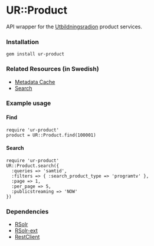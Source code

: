 # UR::Product

API wrapper for the [Utbildningsradion](http://ur.se) product services.

### Installation

    gem install ur-product

### Related Resources (in Swedish)

  * [Metadata Cache](http://metadata.ur.se)
  * [Search](http://services.ur.se/search)
  
### Example usage

#### Find
    require 'ur-product'
    product = UR::Product.find(100001)

#### Search
    require 'ur-product'
    UR::Product.search({
      :queries => 'samtid',
      :filters => { :search_product_type => 'programtv' },
      :page => 1,
      :per_page => 5,
      :publicstreaming => 'NOW'
    })

### Dependencies

 * [RSolr](http://github.com/mwmitchell/rsolr)
 * [RSolr-ext](http://github.com/mwmitchell/rsolr-ext)
 * [RestClient](http://github.com/archiloque/rest-client)

